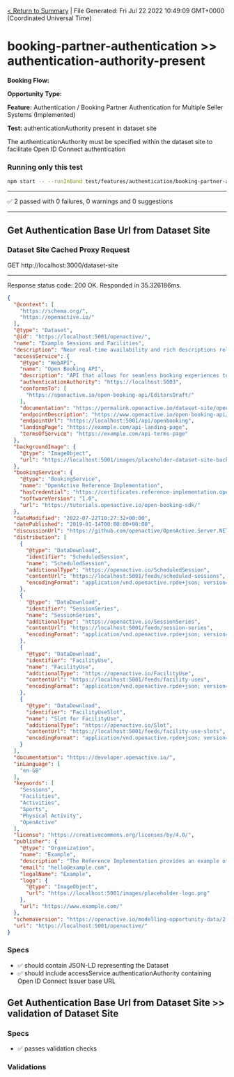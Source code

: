 [< Return to Summary](summary.md) | File Generated: Fri Jul 22 2022 10:49:09 GMT+0000 (Coordinated Universal Time)

# booking-partner-authentication >> authentication-authority-present

**Booking Flow:** 

**Opportunity Type:** 

**Feature:** Authentication / Booking Partner Authentication for Multiple Seller Systems (Implemented) 

**Test:**  authenticationAuthority present in dataset site

The authenticationAuthority must be specified within the dataset site to facilitate Open ID Connect authentication

### Running only this test

```bash
npm start -- --runInBand test/features/authentication/booking-partner-authentication/implemented/authentication-authority-present-test.js
```

---

✅ 2 passed with 0 failures, 0 warnings and 0 suggestions 

---


## Get Authentication Base Url from Dataset Site

### Dataset Site Cached Proxy Request
GET http://localhost:3000/dataset-site


---
Response status code: 200 OK. Responded in 35.326186ms.
```json
{
  "@context": [
    "https://schema.org/",
    "https://openactive.io/"
  ],
  "@type": "Dataset",
  "@id": "https://localhost:5001/openactive/",
  "name": "Example Sessions and Facilities",
  "description": "Near real-time availability and rich descriptions relating to the sessions and facilities available from Example",
  "accessService": {
    "@type": "WebAPI",
    "name": "Open Booking API",
    "description": "API that allows for seamless booking experiences to be created for sessions and facilities available from Example",
    "authenticationAuthority": "https://localhost:5003",
    "conformsTo": [
      "https://openactive.io/open-booking-api/EditorsDraft/"
    ],
    "documentation": "https://permalink.openactive.io/dataset-site/open-booking-api-documentation",
    "endpointDescription": "https://www.openactive.io/open-booking-api/EditorsDraft/swagger.json",
    "endpointUrl": "https://localhost:5001/api/openbooking",
    "landingPage": "https://example.com/api-landing-page",
    "termsOfService": "https://example.com/api-terms-page"
  },
  "backgroundImage": {
    "@type": "ImageObject",
    "url": "https://localhost:5001/images/placeholder-dataset-site-background.jpg"
  },
  "bookingService": {
    "@type": "BookingService",
    "name": "OpenActive Reference Implementation",
    "hasCredential": "https://certificates.reference-implementation.openactive.io/examples/all-features/controlled/",
    "softwareVersion": "1.0",
    "url": "https://tutorials.openactive.io/open-booking-sdk/"
  },
  "dateModified": "2022-07-22T10:27:32+00:00",
  "datePublished": "2019-01-14T00:00:00+00:00",
  "discussionUrl": "https://github.com/openactive/OpenActive.Server.NET/issues",
  "distribution": [
    {
      "@type": "DataDownload",
      "identifier": "ScheduledSession",
      "name": "ScheduledSession",
      "additionalType": "https://openactive.io/ScheduledSession",
      "contentUrl": "https://localhost:5001/feeds/scheduled-sessions",
      "encodingFormat": "application/vnd.openactive.rpde+json; version=1"
    },
    {
      "@type": "DataDownload",
      "identifier": "SessionSeries",
      "name": "SessionSeries",
      "additionalType": "https://openactive.io/SessionSeries",
      "contentUrl": "https://localhost:5001/feeds/session-series",
      "encodingFormat": "application/vnd.openactive.rpde+json; version=1"
    },
    {
      "@type": "DataDownload",
      "identifier": "FacilityUse",
      "name": "FacilityUse",
      "additionalType": "https://openactive.io/FacilityUse",
      "contentUrl": "https://localhost:5001/feeds/facility-uses",
      "encodingFormat": "application/vnd.openactive.rpde+json; version=1"
    },
    {
      "@type": "DataDownload",
      "identifier": "FacilityUseSlot",
      "name": "Slot for FacilityUse",
      "additionalType": "https://openactive.io/Slot",
      "contentUrl": "https://localhost:5001/feeds/facility-use-slots",
      "encodingFormat": "application/vnd.openactive.rpde+json; version=1"
    }
  ],
  "documentation": "https://developer.openactive.io/",
  "inLanguage": [
    "en-GB"
  ],
  "keywords": [
    "Sessions",
    "Facilities",
    "Activities",
    "Sports",
    "Physical Activity",
    "OpenActive"
  ],
  "license": "https://creativecommons.org/licenses/by/4.0/",
  "publisher": {
    "@type": "Organization",
    "name": "Example",
    "description": "The Reference Implementation provides an example of an full conformant implementation of the OpenActive specifications.",
    "email": "hello@example.com",
    "legalName": "Example",
    "logo": {
      "@type": "ImageObject",
      "url": "https://localhost:5001/images/placeholder-logo.png"
    },
    "url": "https://www.example.com/"
  },
  "schemaVersion": "https://openactive.io/modelling-opportunity-data/2.0/",
  "url": "https://localhost:5001/openactive/"
}
```
### Specs
* ✅ should contain JSON-LD representing the Dataset
* ✅ should include accessService.authenticationAuthority containing Open ID Connect Issuer base URL

## Get Authentication Base Url from Dataset Site >> validation of Dataset Site
### Specs
* ✅ passes validation checks

### Validations


